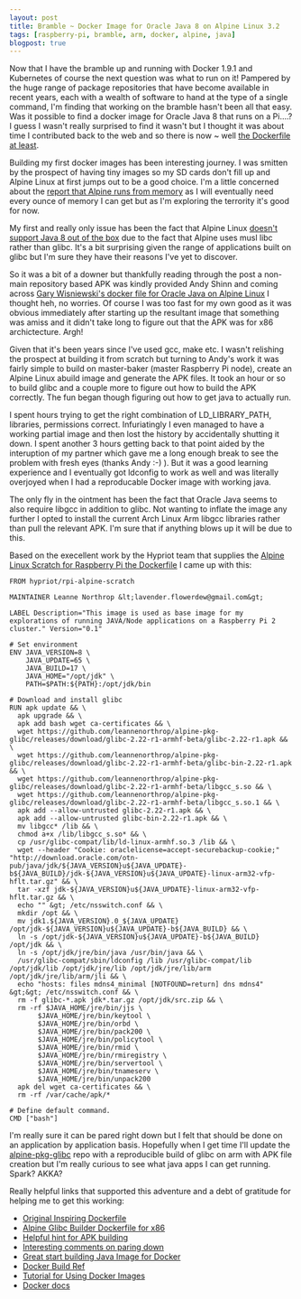 ```yaml
---
layout: post
title: Bramble ~ Docker Image for Oracle Java 8 on Alpine Linux 3.2
tags: [raspberry-pi, bramble, arm, docker, alpine, java]
blogpost: true
---
```

Now that I have the bramble up and running with Docker 1.9.1 and Kubernetes of course the next question was what to run on it! Pampered by the huge range of package repositories that have become available in recent years, each with a wealth of software to hand at the type of a single command, I'm finding that working on the bramble hasn't been all that easy. Was it possible to find a docker image for Oracle Java 8 that runs on a Pi....? I guess I wasn't really surprised to find it wasn't but I thought it was about time I contributed back to the web and so there is now ~ well [the Dockerfile at least](https://github.com/leannenorthrop/rpi-alpine-oracle-jre/blob/master/Dockerfile).

Building my first docker images has been interesting journey. I was smitten by the prospect of having tiny images so my SD cards don't fill up and Alpine Linux at first jumps out to be a good choice. I'm a little concerned about the [report that Alpine runs from memory](https://www.reddit.com/r/linux/comments/3mqqtx/alpine_linux_why_no_one_is_using_it/) as I will eventually need every ounce of memory I can get but as I'm exploring the terrority it's good for now.

My first and really only issue has been the fact that Alpine Linux [doesn't support Java 8 out of the box](https://github.com/gliderlabs/docker-alpine/issues/11) due to the fact that Alpine uses musl libc rather than glibc. It's a bit surprising given the range of applications built on glibc but I'm sure they have their reasons I've yet to discover. 

So it was a bit of a downer but thankfully reading through the post a non-main repository based APK was kindly provided Andy Shinn and coming across [Gary Wisniewski's docker file for Oracle Java on Alpine Linux](https://github.com/garywiz/chaperone-docker/blob/master/alpinejava/setup/install.sh) I thought heh, no worries. Of course I was too fast for my own good as it was obvious immediately after starting up the resultant image that something was amiss and it didn't take long to figure out that the APK was for x86 archictecture. Argh! 

Given that it's been years since I've used gcc, make etc. I wasn't relishing the prospect at building it from scratch but turning to Andy's work it was fairly simple to build on master-baker (master Raspberry Pi node), create an Alpine Linux abuild image and generate the APK files. It took an hour or so to build glibc and a couple more to figure out how to build the APK correctly. The fun began though figuring out how to get java to actually run.

I spent hours trying to get the right combination of LD_LIBRARY_PATH, libraries, permissions correct. Infuriatingly I even managed to have a working partial image and then lost the history by accidentally shutting it down. I spent another 3 hours getting back to that point aided by the interuption of my partner which gave me a long enough break to see the problem with fresh eyes (thanks Andy :-) ). But it was a good learning experience and I eventually got ldconfig to work as well and was literally overjoyed when I had a reproducable Docker image with working java. 

The only fly in the ointment has been the fact that Oracle Java seems to also require libgcc in addition to glibc. Not wanting to inflate the image any further I opted to install the current Arch Linux Arm libgcc libraries rather than pull the relevant APK. I'm sure that if anything blows up it will be due to this.

Based on the execellent work by the Hypriot team that supplies the [Alpine Linux Scratch for Raspberry Pi the Dockerfile](https://github.com/hypriot/rpi-alpine-scratch) I came up with this:

<pre><code class="hljs">FROM hypriot/rpi-alpine-scratch

MAINTAINER Leanne Northrop &amp;lt;lavender.flowerdew@gmail.com&amp;gt;

LABEL Description="This image is used as base image for my explorations of running JAVA/Node applications on a Raspberry Pi 2 cluster." Version="0.1"

# Set environment
ENV JAVA_VERSION=8 \
    JAVA_UPDATE=65 \
    JAVA_BUILD=17 \
    JAVA_HOME="/opt/jdk" \ 
    PATH=$PATH:${PATH}:/opt/jdk/bin

# Download and install glibc
RUN apk update &amp;&amp; \
  apk upgrade &amp;&amp; \
  apk add bash wget ca-certificates &amp;&amp; \
  wget https://github.com/leannenorthrop/alpine-pkg-glibc/releases/download/glibc-2.22-r1-armhf-beta/glibc-2.22-r1.apk &amp;&amp; \
  wget https://github.com/leannenorthrop/alpine-pkg-glibc/releases/download/glibc-2.22-r1-armhf-beta/glibc-bin-2.22-r1.apk &amp;&amp; \
  wget https://github.com/leannenorthrop/alpine-pkg-glibc/releases/download/glibc-2.22-r1-armhf-beta/libgcc_s.so &amp;&amp; \
  wget https://github.com/leannenorthrop/alpine-pkg-glibc/releases/download/glibc-2.22-r1-armhf-beta/libgcc_s.so.1 &amp;&amp; \
  apk add --allow-untrusted glibc-2.22-r1.apk &amp;&amp; \
  apk add --allow-untrusted glibc-bin-2.22-r1.apk &amp;&amp; \
  mv libgcc* /lib &amp;&amp; \
  chmod a+x /lib/libgcc_s.so* &amp;&amp; \
  cp /usr/glibc-compat/lib/ld-linux-armhf.so.3 /lib &amp;&amp; \
  wget --header "Cookie: oraclelicense=accept-securebackup-cookie;" "http://download.oracle.com/otn-pub/java/jdk/${JAVA_VERSION}u${JAVA_UPDATE}-b${JAVA_BUILD}/jdk-${JAVA_VERSION}u${JAVA_UPDATE}-linux-arm32-vfp-hflt.tar.gz" &amp;&amp; \
  tar -xzf jdk-${JAVA_VERSION}u${JAVA_UPDATE}-linux-arm32-vfp-hflt.tar.gz &amp;&amp; \
  echo "" &amp;gt; /etc/nsswitch.conf &amp;&amp; \ 
  mkdir /opt &amp;&amp; \
  mv jdk1.${JAVA_VERSION}.0_${JAVA_UPDATE} /opt/jdk-${JAVA_VERSION}u${JAVA_UPDATE}-b${JAVA_BUILD} &amp;&amp; \
  ln -s /opt/jdk-${JAVA_VERSION}u${JAVA_UPDATE}-b${JAVA_BUILD} /opt/jdk &amp;&amp; \
  ln -s /opt/jdk/jre/bin/java /usr/bin/java &amp;&amp; \
  /usr/glibc-compat/sbin/ldconfig /lib /usr/glibc-compat/lib /opt/jdk/lib /opt/jdk/jre/lib /opt/jdk/jre/lib/arm /opt/jdk/jre/lib/arm/jli &amp;&amp; \
  echo "hosts: files mdns4_minimal [NOTFOUND=return] dns mdns4" &amp;gt;&amp;gt; /etc/nsswitch.conf &amp;&amp; \
  rm -f glibc-*.apk jdk*.tar.gz /opt/jdk/src.zip &amp;&amp; \
  rm -rf $JAVA_HOME/jre/bin/jjs \
       $JAVA_HOME/jre/bin/keytool \
       $JAVA_HOME/jre/bin/orbd \
       $JAVA_HOME/jre/bin/pack200 \
       $JAVA_HOME/jre/bin/policytool \
       $JAVA_HOME/jre/bin/rmid \
       $JAVA_HOME/jre/bin/rmiregistry \
       $JAVA_HOME/jre/bin/servertool \
       $JAVA_HOME/jre/bin/tnameserv \
       $JAVA_HOME/jre/bin/unpack200 
  apk del wget ca-certificates &amp;&amp; \
  rm -rf /var/cache/apk/* 

# Define default command.
CMD ["bash"]</code></pre>

I'm really sure it can be pared right down but I felt that should be done on an application by application basis. Hopefully when I get time I'll update the [alpine-pkg-glibc](https://github.com/leannenorthrop/alpine-pkg-glibc) repo with a reproducible build of glibc on arm with APK file creation but I'm really curious to see what java apps I can get running. Spark? AKKA?

Really helpful links that supported this adventure and a debt of gratitude for helping me to get this working:

* [Original Inspiring Dockerfile](https://hub.docker.com/r/frolvlad/alpine-oraclejdk8/~/dockerfile/)
* [Alpine Glibc Builder Dockerfile for x86](https://github.com/jeanblanchard/docker-alpine-glibc/blob/master/Dockerfile)
* [Helpful hint for APK building](https://github.com/Boggart/alpine-pkg-glibc-32bit/blob/master/APKBUILD)
* [Interesting comments on paring down](https://gist.github.com/rhuss/6d3c0c687fb4ec39c3e4)
* [Great start building Java Image for Docker](https://developer.atlassian.com/blog/2015/08/minimal-java-docker-containers/)
* [Docker Build Ref](https://docs.docker.com/engine/reference/builder/)
* [Tutorial for Using Docker Images](http://containertutorials.com/images.html)
* [Docker docs](https://docs.docker.com/engine/userguide/basics/)
